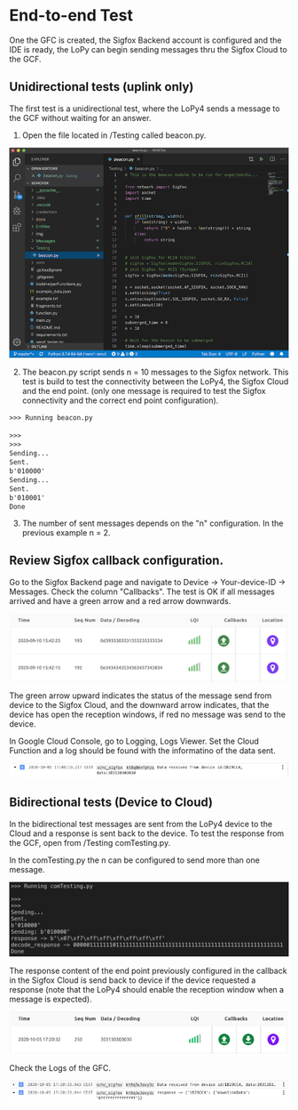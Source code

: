 # End-to-end Test

One the GFC is created, the Sigfox Backend account is configured and the IDE is ready, the LoPy can begin sending messages thru the Sigfox Cloud to the GCF.

## Unidirectional tests (uplink only)

The first test is a unidirectional test, where the LoPy4 sends a message to the GCF without waiting for an answer.

1. Open the file located in /Testing called beacon.py.

![vscode-setup-lopy](images/LoPy-testing-beacon-1.png)

2. The beacon.py script sends n = 10 messages to the Sigfox network. This test is build to test the connectivity between the LoPy4, the Sigfox Cloud and the end point. (only one message is required to test the Sigfox connectivity and the correct end point configuration).

```
>>> Running beacon.py

>>>
>>>
Sending...
Sent.
b'010000'
Sending...
Sent.
b'010001'
Done
```

3. The number of sent messages depends on the "n" configuration. In the previous example n = 2.


## Review Sigfox callback configuration.

Go to the Sigfox Backend page and navigate to Device -> Your-device-ID -> Messages. Check the column "Callbacks". The test is OK if all messages arrived and have a green arrow and a red arrow downwards.

![callback-example](images/sigfox-callback-configuration-example-unidir.png)

The green arrow upward indicates the status of the message send from device to the Sigfox Cloud, and the downward arrow indicates, that the device has open the reception windows, if red no message was send to the device.

In Google Cloud Console, go to Logging, Logs Viewer. Set the Cloud Function and a log should be found with the informatino of the data sent.

![logview-example](images/sigfox-callback-configuration-example-unidir-GCF-response.png)

## Bidirectional tests (Device to Cloud)

In the bidirectional test messages are sent from the LoPy4 device to the Cloud and a response is sent back to the device. 
To test the response from the GCF, open from /Testing comTesting.py.

In the comTesting.py the n can be configured to send more than one message. 

![comTesting-example](images/sigfox-comTesting-example-1.png)

The response content of the end point previously configured in the callback in the Sigfox Cloud is send back to device if the device requested a response (note that the LoPy4 should enable the reception window when a message is expected).

![callback-example-bidir](images/sigfox-callback-configuration-example-bidir.png)


Check the Logs of the GFC.

![logview-example-bidir](images/sigfox-callback-configuration-example-bidir-GCF-response.png)